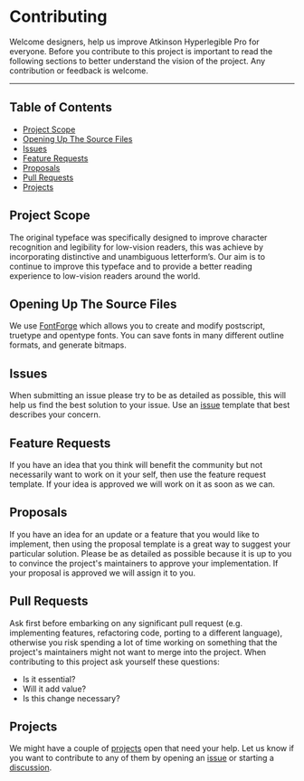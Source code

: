# Contributing

Welcome designers, help us improve Atkinson Hyperlegible Pro for everyone.
Before you contribute to this project is important to read the following
sections to better understand the vision of the project. Any contribution
or feedback is welcome.

---

## Table of Contents

* [Project Scope](#project-scope)
* [Opening Up The Source Files](#opening-up-the-source-files)
* [Issues](#issues)
* [Feature Requests](#feature-requests)
* [Proposals](#proposals)
* [Pull Requests](#pull-requests)
* [Projects](#projects)

## Project Scope

The original typeface was specifically designed to improve character recognition
and legibility for low-vision readers, this was achieve by incorporating distinctive
and unambiguous letterform’s. Our aim is to continue to improve this typeface and to
provide a better reading experience to low-vision readers around the world.

## Opening Up The Source Files

We use [FontForge](https://fontforge.org/en-US/) which allows you to create and modify postscript,
truetype and opentype fonts. You can save fonts in many different outline formats, and generate bitmaps.

## Issues

When submitting an issue please try to be as detailed as possible, this will help us find the
best solution to your issue. Use an [issue](https://github.com/jacobxperez/rams/issues/new/choose)
template that best describes your concern.

## Feature Requests

If you have an idea that you think will benefit the community but not necessarily want
to work on it your self, then use the feature request template. If your idea is approved
we will work on it as soon as we can.

## Proposals

If you have an idea for an update or a feature that you would like to implement, then
using the proposal template is a great way to suggest your particular solution. Please
be as detailed as possible because it is up to you to convince the project's maintainers
to approve your implementation. If your proposal is approved we will assign it to you.

## Pull Requests

Ask first before embarking on any significant pull request (e.g. implementing features,
refactoring code, porting to a different language), otherwise you risk spending a lot of
time working on something that the project's maintainers might not want to merge into the
project. When contributing to this project ask yourself these questions:

* Is it essential?
* Will it add value?
* Is this change necessary?

## Projects

We might have a couple of [projects](https://github.com/jacobxperez/atkinson-hyperlegible-pro/projects?query=is%3Aopen)
open that need your help. Let us know if you want to contribute to any of them by opening
an [issue](https://github.com/jacobxperez/rams/issues/new/choose) or starting a [discussion](https://github.com/jacobxperez/atkinson-hyperlegible-pro/discussions).
